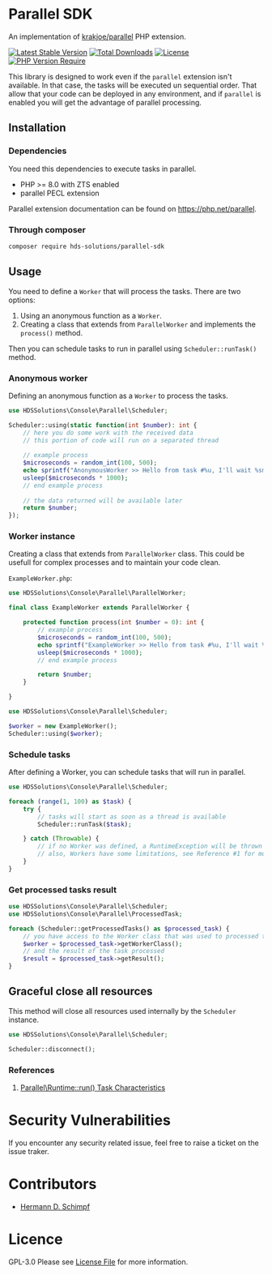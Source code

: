 # Parallel SDK
An implementation of [krakjoe/parallel](https://github.com/krakjoe/parallel) PHP extension.

[![Latest Stable Version](http://poser.pugx.org/hds-solutions/parallel-sdk/v)](https://packagist.org/packages/hds-solutions/parallel-sdk) [![Total Downloads](http://poser.pugx.org/hds-solutions/parallel-sdk/downloads)](https://packagist.org/packages/hds-solutions/parallel-sdk) [![License](http://poser.pugx.org/hds-solutions/parallel-sdk/license)](https://packagist.org/packages/hds-solutions/parallel-sdk) [![PHP Version Require](http://poser.pugx.org/hds-solutions/parallel-sdk/require/php)](https://packagist.org/packages/hds-solutions/parallel-sdk)

This library is designed to work even if the `parallel` extension isn't available. In that case, the tasks will be executed un sequential order.
That allow that your code can be deployed in any environment, and if `parallel` is enabled you will get the advantage of parallel processing.

## Installation
### Dependencies
You need this dependencies to execute tasks in parallel.
- PHP >= 8.0 with ZTS enabled
- parallel PECL extension

Parallel extension documentation can be found on https://php.net/parallel.

### Through composer
```bash
composer require hds-solutions/parallel-sdk
```

## Usage
You need to define a `Worker` that will process the tasks. There are two options:
1. Using an anonymous function as a `Worker`.
2. Creating a class that extends from `ParallelWorker` and implements the `process()` method.

Then you can schedule tasks to run in parallel using `Scheduler::runTask()` method.

### Anonymous worker
Defining an anonymous function as a `Worker` to process the tasks.
```php
use HDSSolutions\Console\Parallel\Scheduler;

Scheduler::using(static function(int $number): int {
    // here you do some work with the received data
    // this portion of code will run on a separated thread
    
    // example process
    $microseconds = random_int(100, 500);
    echo sprintf("AnonymousWorker >> Hello from task #%u, I'll wait %sms\n", $number, $microseconds);
    usleep($microseconds * 1000);
    // end example process
    
    // the data returned will be available later
    return $number;
});
```

### Worker instance
Creating a class that extends from `ParallelWorker` class. This could be usefull for complex processes and to maintain your code clean.

`ExampleWorker.php`:
```php
use HDSSolutions\Console\Parallel\ParallelWorker;

final class ExampleWorker extends ParallelWorker {

    protected function process(int $number = 0): int {
        // example process
        $microseconds = random_int(100, 500);
        echo sprintf("ExampleWorker >> Hello from task #%u, I'll wait %sms\n", $number, $microseconds);
        usleep($microseconds * 1000);
        // end example process

        return $number;
    }

}
```

```php
use HDSSolutions\Console\Parallel\Scheduler;

$worker = new ExampleWorker();
Scheduler::using($worker);
```

### Schedule tasks
After defining a Worker, you can schedule tasks that will run in parallel.
```php
use HDSSolutions\Console\Parallel\Scheduler;

foreach (range(1, 100) as $task) {
    try {
        // tasks will start as soon as a thread is available
        Scheduler::runTask($task);

    } catch (Throwable) {
        // if no Worker was defined, a RuntimeException will be thrown
        // also, Workers have some limitations, see Reference #1 for more info
    }
}
```

### Get processed tasks result

```php
use HDSSolutions\Console\Parallel\Scheduler;
use HDSSolutions\Console\Parallel\ProcessedTask;

foreach (Scheduler::getProcessedTasks() as $processed_task) {
    // you have access to the Worker class that was used to processed the task
    $worker = $processed_task->getWorkerClass();
    // and the result of the task processed
    $result = $processed_task->getResult();
}
```

## Graceful close all resources
This method will close all resources used internally by the `Scheduler` instance.
```php
use HDSSolutions\Console\Parallel\Scheduler;

Scheduler::disconnect();
```

### References
1. [Parallel\Runtime::run() Task Characteristics](https://www.php.net/manual/en/parallel-runtime.run.php#refsect1-parallel-runtime.run-closure-characteristics)

# Security Vulnerabilities
If you encounter any security related issue, feel free to raise a ticket on the issue traker.

# Contributors
- [Hermann D. Schimpf](https://hds-solutions.net)

# Licence
GPL-3.0 Please see [License File](LICENSE) for more information.
